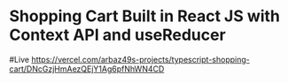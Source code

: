 # Shopping Cart Built in React JS with Context API and useReducer

#Live 
<a>https://vercel.com/arbaz49s-projects/typescript-shopping-cart/DNcGzjHmAezQEjY1Ag6pfNhWN4CD</a>
